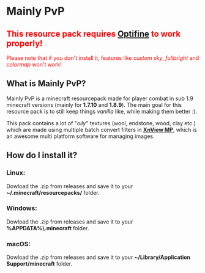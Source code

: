 # Mainly PvP
## <span style="color:red">This resource pack requires [Optifine](https://optifine.net) to work properly!</span>
<span style="color:red">Please note that if you don't install it, features like *custom sky*, *fullbright* and *colormap* won't work!</span>

## What is Mainly PvP?
Mainly PvP is a minecraft resourcepack made for player combat in sub 1.9 minecraft versions (mainly for **1.7.10** and **1.8.9**). The main goal for this resource pack is to still keep things *vanilla* like, while making them better :).

This pack contains a lot of "*oily*" textures (wool, endstone, wood, clay etc.) which are made using multiple batch convert filters in **[XnView MP](https://xnview.com)**, which is an awesome multi platform software for managing images.

## How do I install it?
### Linux:
Dowload the .zip from releases and save it to your **~/.minecraft/resourcepacks/** folder.
### Windows:
Dowload the .zip from releases and save it to your **%APPDATA%\\.minecraft** folder.
### macOS:
Dowload the .zip from releases and save it to your **~/Library/Application Support/minecraft** folder.